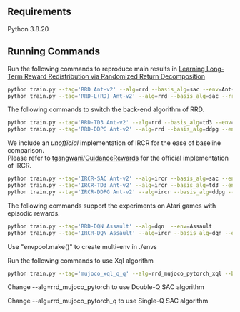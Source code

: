 
## Requirements
Python 3.8.20
## Running Commands

Run the following commands to reproduce main results in [Learning Long-Term Reward Redistribution via Randomized Return Decomposition](https://arxiv.org/abs/2111.13485)
```bash
python train.py --tag='RRD Ant-v2' --alg=rrd --basis_alg=sac --env=Ant-v2
python train.py --tag='RRD-L(RD) Ant-v2' --alg=rrd --basis_alg=sac --rrd_bias_correction=True --env=Ant-v2
```

The following commands to switch the back-end algorithm of RRD.

```bash
python train.py --tag='RRD-TD3 Ant-v2' --alg=rrd --basis_alg=td3 --env=Ant-v2
python train.py --tag='RRD-DDPG Ant-v2' --alg=rrd --basis_alg=ddpg --env=Ant-v2
```

We include an *unofficial* implementation of IRCR for the ease of baseline comparison.  
Please refer to [tgangwani/GuidanceRewards](https://github.com/tgangwani/GuidanceRewards) for the official implementation of IRCR.

```bash
python train.py --tag='IRCR-SAC Ant-v2' --alg=ircr --basis_alg=sac --env=Ant-v2
python train.py --tag='IRCR-TD3 Ant-v2' --alg=ircr --basis_alg=td3 --env=Ant-v2
python train.py --tag='IRCR-DDPG Ant-v2' --alg=ircr --basis_alg=ddpg --env=Ant-v2
```

The following commands support the experiments on Atari games with episodic rewards.  

```bash
python train.py --tag='RRD-DQN Assault' --alg=dqn  --env=Assault
python train.py --tag='IRCR-DQN Assault' --alg=ircr --basis_alg=dqn --env=Assault
```

Use "envpool.make()" to create multi-env in ./envs


Run the following commands to use Xql algorithm
```bash
python train.py --tag='mujoco_xql_q_q' --alg=rrd_mujoco_pytorch_xql --basis_alg=sac --code=pytorch --rrd_bias_correction=True --env=Ant-v2 --num_envs=1 --rrd_batch_size=256 --rrd_sample_size=64  --train_batches=100  --chi2_coeff=0.2 --chi2_coeff1=0.5 --q_lr=3e-4 --polyak=0.995 --train_target=1
```

Change --alg=rrd_mujoco_pytorch to use Double-Q SAC algorithm

Change --alg=rrd_mujoco_pytorch_q to use Single-Q SAC algorithm

